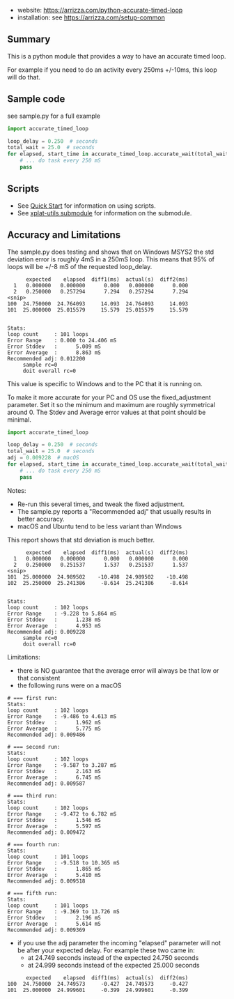 * website: <https://arrizza.com/python-accurate-timed-loop>
* installation: see <https://arrizza.com/setup-common>

## Summary

This is a python module that provides a way to have an accurate timed loop.

For example if you need to do an activity every 250ms +/-10ms, this loop will do that.

## Sample code

see sample.py for a full example

```python
import accurate_timed_loop

loop_delay = 0.250  # seconds
total_wait = 25.0  # seconds
for elapsed, start_time in accurate_timed_loop.accurate_wait(total_wait, loop_delay):
    # ... do task every 250 mS
    pass
```

## Scripts

* See [Quick Start](https://arrizza.com/user-guide-quick-start) for information on using scripts.
* See [xplat-utils submodule](https://arrizza.com/xplat-utils) for information on the submodule.

## Accuracy and Limitations

The sample.py does testing and shows that on Windows MSYS2 the std deviation error is roughly
4mS in a 250mS loop. This means that 95% of loops will be +/-8 mS of the requested loop_delay.

```text
      expected    elapsed  diff1(ms)  actual(s)  diff2(ms)
  1   0.000000   0.000000      0.000   0.000000      0.000
  2   0.250000   0.257294      7.294   0.257294      7.294
<snip>
100  24.750000  24.764093     14.093  24.764093     14.093
101  25.000000  25.015579     15.579  25.015579     15.579


Stats:
loop count     : 101 loops
Error Range    : 0.000 to 24.406 mS
Error Stddev   :      5.009 mS
Error Average  :      8.863 mS
Recommended adj: 0.012200
     sample rc=0
     doit overall rc=0
```

This value is specific to Windows and to the PC that it is running on.

To make it more accurate for your PC and OS use the fixed_adjustment parameter.
Set it so the minimum and maximum are roughly symmetrical around 0.
The Stdev and Average error values at that point should be minimal.

```python
import accurate_timed_loop

loop_delay = 0.250  # seconds
total_wait = 25.0  # seconds
adj = 0.009228  # macOS
for elapsed, start_time in accurate_timed_loop.accurate_wait(total_wait, loop_delay, fixed_adjustment=adj):
    # ... do task every 250 mS
    pass
```

Notes:

* Re-run this several times, and tweak the fixed adjustment.
* The sample.py reports a "Recommended adj" that usually results in better accuracy.
* macOS and Ubuntu tend to be less variant than Windows

This report shows that std deviation is much better.

```text
      expected    elapsed  diff1(ms)  actual(s)  diff2(ms)
  1   0.000000   0.000000      0.000   0.000000      0.000
  2   0.250000   0.251537      1.537   0.251537      1.537
<snip>
101  25.000000  24.989502    -10.498  24.989502    -10.498
102  25.250000  25.241386     -8.614  25.241386     -8.614


Stats:
loop count     : 102 loops
Error Range    : -9.228 to 5.864 mS
Error Stddev   :      1.238 mS
Error Average  :      4.953 mS
Recommended adj: 0.009228
     sample rc=0
     doit overall rc=0
```

Limitations:

* there is NO guarantee that the average error will always be that low or that consistent
* the following runs were on a macOS

```text
# === first run:
Stats:
loop count     : 102 loops
Error Range    : -9.486 to 4.613 mS
Error Stddev   :      1.962 mS
Error Average  :      5.775 mS
Recommended adj: 0.009486

# === second run:
Stats:
loop count     : 102 loops
Error Range    : -9.587 to 3.287 mS
Error Stddev   :      2.163 mS
Error Average  :      6.745 mS
Recommended adj: 0.009587

# === third run:
Stats:
loop count     : 102 loops
Error Range    : -9.472 to 6.782 mS
Error Stddev   :      1.546 mS
Error Average  :      5.597 mS
Recommended adj: 0.009472

# === fourth run:
Stats:
loop count     : 101 loops
Error Range    : -9.518 to 10.365 mS
Error Stddev   :      1.865 mS
Error Average  :      5.410 mS
Recommended adj: 0.009518

# === fifth run:
Stats:
loop count     : 101 loops
Error Range    : -9.369 to 13.726 mS
Error Stddev   :      2.196 mS
Error Average  :      5.614 mS
Recommended adj: 0.009369
```

* if you use the adj parameter the incoming "elapsed" parameter will not be after your expected delay.
  For example these two came in:
    * at 24.749 seconds instead of the expected 24.750 seconds
    * at 24.999 seconds instead of the expected 25.000 seconds

```text
      expected    elapsed  diff1(ms)  actual(s)  diff2(ms)
100  24.750000  24.749573     -0.427  24.749573     -0.427
101  25.000000  24.999601     -0.399  24.999601     -0.399
```
